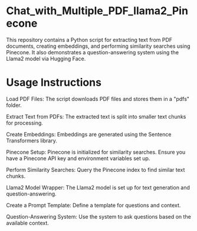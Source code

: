 # Chat_with_Multiple_PDF_llama2_Pinecone
This repository contains a Python script for extracting text from PDF documents, creating embeddings, 
and performing similarity searches using Pinecone. 
It also demonstrates a question-answering system using the Llama2 model via Hugging Face.

# Usage Instructions

Load PDF Files:
The script downloads PDF files and stores them in a "pdfs" folder.

Extract Text from PDFs:
The extracted text is split into smaller text chunks for processing.

Create Embeddings:
Embeddings are generated using the Sentence Transformers library.

Pinecone Setup:
Pinecone is initialized for similarity searches. Ensure you have a Pinecone API key and environment variables set up.

Perform Similarity Searches:
Query the Pinecone index to find similar text chunks.

Llama2 Model Wrapper:
The Llama2 model is set up for text generation and question-answering.

Create a Prompt Template:
Define a template for questions and context.

Question-Answering System:
Use the system to ask questions based on the available context.
